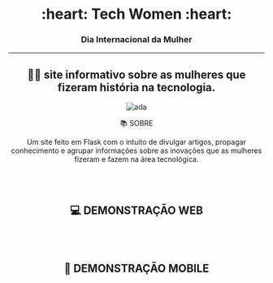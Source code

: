 <div align = "center">
<h1>:heart: Tech Women :heart:</h1>
<h3>Dia Internacional da Mulher  </h3>
  <hr>



## 👩‍💻 site informativo sobre as mulheres que fizeram história na tecnologia.

![ada](https://user-images.githubusercontent.com/61359076/159389825-87bc8a4d-01b9-458f-a4e6-090ac892d5e1.gif)
  
  
  
:books: SOBRE
<br>

<p align="center">Um site feito em Flask com o intuito de divulgar artigos, propagar conhecimento e agrupar informações sobre as inovações que as mulheres fizeram e fazem na área tecnológica.</p>

 
<br>
<br>

  
  ## :computer: DEMONSTRAÇÃO WEB
  
  




  <br>
  <br>
  
  
  
  
  ## 📱 DEMONSTRAÇÃO MOBILE
  
  




